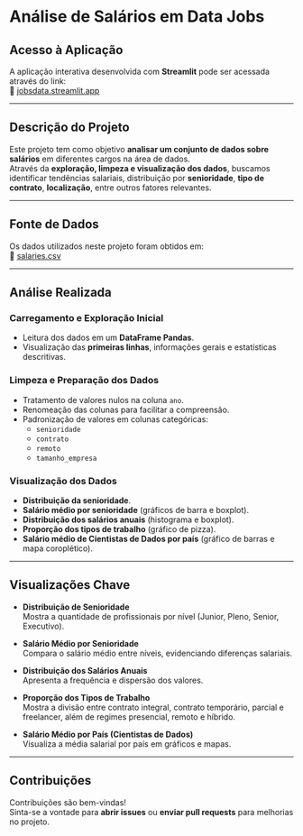 #  Análise de Salários em Data Jobs

##  Acesso à Aplicação
A aplicação interativa desenvolvida com **Streamlit** pode ser acessada através do link:  
🔗 [jobsdata.streamlit.app](https://jobsdata.streamlit.app/)

---

##  Descrição do Projeto
Este projeto tem como objetivo **analisar um conjunto de dados sobre salários** em diferentes cargos na área de dados.  
Através da **exploração, limpeza e visualização dos dados**, buscamos identificar tendências salariais, distribuição por **senioridade**, **tipo de contrato**, **localização**, entre outros fatores relevantes.

---

##  Fonte de Dados
Os dados utilizados neste projeto foram obtidos em:  
🔗 [salaries.csv](https://raw.githubusercontent.com/guilhermeonrails/data-jobs/refs/heads/main/salaries.csv)

---

##  Análise Realizada

###  Carregamento e Exploração Inicial
- Leitura dos dados em um **DataFrame Pandas**.
- Visualização das **primeiras linhas**, informações gerais e estatísticas descritivas.

###  Limpeza e Preparação dos Dados
- Tratamento de valores nulos na coluna `ano`.
- Renomeação das colunas para facilitar a compreensão.
- Padronização de valores em colunas categóricas:
  - `senioridade`
  - `contrato`
  - `remoto`
  - `tamanho_empresa`

###  Visualização dos Dados
- **Distribuição da senioridade**.
- **Salário médio por senioridade** (gráficos de barra e boxplot).
- **Distribuição dos salários anuais** (histograma e boxplot).
- **Proporção dos tipos de trabalho** (gráfico de pizza).
- **Salário médio de Cientistas de Dados por país** (gráfico de barras e mapa coroplético).

---

##  Visualizações Chave

- **Distribuição de Senioridade**  
  Mostra a quantidade de profissionais por nível (Junior, Pleno, Senior, Executivo).

- **Salário Médio por Senioridade**  
  Compara o salário médio entre níveis, evidenciando diferenças salariais.

- **Distribuição dos Salários Anuais**  
  Apresenta a frequência e dispersão dos valores.

- **Proporção dos Tipos de Trabalho**  
  Mostra a divisão entre contrato integral, contrato temporário, parcial e freelancer, além de regimes presencial, remoto e híbrido.

- **Salário Médio por País (Cientistas de Dados)**  
  Visualiza a média salarial por país em gráficos e mapas.

---

##  Contribuições
Contribuições são bem-vindas!  
Sinta-se a vontade para **abrir issues** ou **enviar pull requests** para melhorias no projeto.

